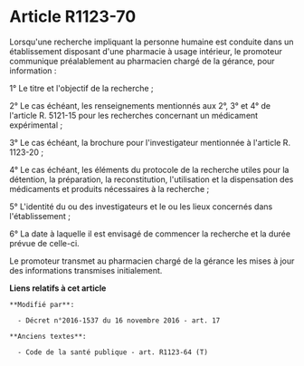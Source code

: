 # Article R1123-70

Lorsqu'une recherche impliquant la personne humaine est conduite dans un établissement disposant d'une pharmacie à usage
intérieur, le promoteur communique préalablement au pharmacien chargé de la gérance, pour information : 

1° Le titre et l'objectif de la recherche ; 

2° Le cas échéant, les renseignements mentionnés aux 2°, 3° et 4° de l'article R. 5121-15 pour les recherches concernant un
médicament expérimental ; 

3° Le cas échéant, la brochure pour l'investigateur mentionnée à l'article R. 1123-20 ; 

4° Le cas échéant, les éléments du protocole de la recherche utiles pour la détention, la préparation, la reconstitution,
l'utilisation et la dispensation des médicaments et produits nécessaires à la recherche ; 

5° L'identité du ou des investigateurs et le ou les lieux concernés dans l'établissement ; 

6° La date à laquelle il est envisagé de commencer la recherche et la durée prévue de celle-ci.

Le promoteur transmet au pharmacien chargé de la gérance les mises à jour des informations transmises initialement.

**Liens relatifs à cet article**

	**Modifié par**:

	  - Décret n°2016-1537 du 16 novembre 2016 - art. 17

	**Anciens textes**:

	  - Code de la santé publique - art. R1123-64 (T)
